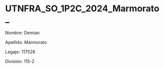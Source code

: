 # UTNFRA_SO_1P2C_2024_Marmorato_
Nombre: Demian  

Apellido: Marmorato

Legajo: 117526

División: 115-2
